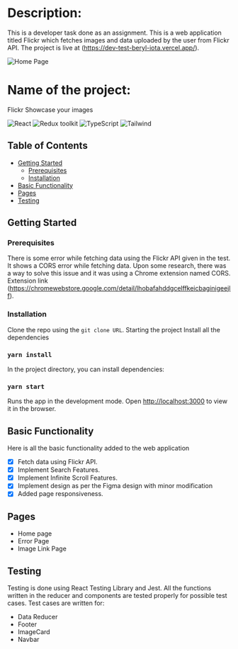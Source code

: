 # Description:

This is a developer task done as an assignment. This is a web application titled Flickr which fetches images and data  uploaded by the user from Flickr API. 
The project is live at  (https://dev-test-beryl-iota.vercel.app/).

![Home Page](https://github.com/aln1234/fs16-fullstack/blob/main/sitescroll.gif?raw=true)
# Name of the project:

Flickr
Showcase your images

![React](https://img.shields.io/badge/React-blue)
![Redux toolkit](https://img.shields.io/badge/RTK-purple)
![TypeScript](https://img.shields.io/badge/TypeScript-green)
![Tailwind](https://img.shields.io/badge/Tailwind-hotpink)

## Table of Contents

- [Getting Started](#getting-started)
  - [Prerequisites](#prerequisites)
  - [Installation](#installation)
- [Basic Functionality](#basic-functionality)
- [Pages](#pages)
- [Testing](#testing)

## Getting Started
### Prerequisites
There is some error while fetching data using the Flickr API given in the test. It shows a CORS error while fetching data. Upon some research, there was a way to 
solve this issue and it was using a Chrome extension named CORS.
Extension link (https://chromewebstore.google.com/detail/lhobafahddgcelffkeicbaginigeejlf).

### Installation
Clone the repo using the `git clone URL`.
Starting the project
Install all the dependencies
### `yarn install`

In the project directory, you can install dependencies:

### `yarn start`
Runs the app in the development mode.
Open [http://localhost:3000](http://localhost:3000) to view it in the browser.

## Basic Functionality
Here is all the basic functionality added to the web application
- [X]  Fetch data using Flickr API.
- [X] Implement Search Features.
- [X] Implement Infinite Scroll Features.
- [X] Implement design as per the Figma design with minor modification
- [X] Added page responsiveness.

## Pages
- Home page
- Error Page
- Image Link Page

## Testing
Testing is done using React Testing Library and Jest.
All the functions written in the reducer and components are tested properly for  possible test cases.
Test cases are written for:
- Data Reducer
- Footer
- ImageCard
- Navbar
